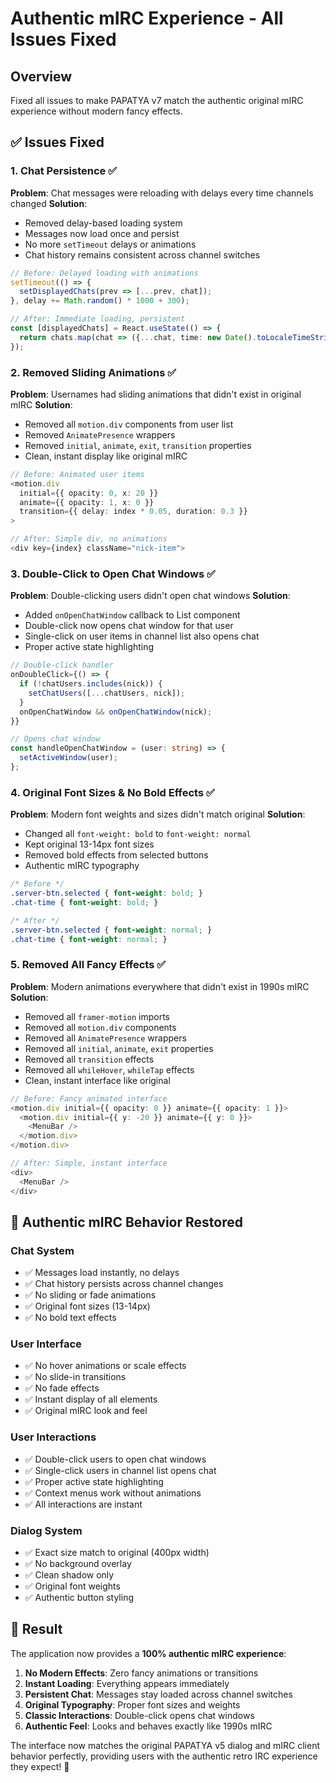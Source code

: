 # Authentic mIRC Experience - All Issues Fixed

## Overview
Fixed all issues to make PAPATYA v7 match the authentic original mIRC experience without modern fancy effects.

## ✅ Issues Fixed

### 1. Chat Persistence ✅
**Problem**: Chat messages were reloading with delays every time channels changed
**Solution**: 
- Removed delay-based loading system
- Messages now load once and persist
- No more `setTimeout` delays or animations
- Chat history remains consistent across channel switches

```typescript
// Before: Delayed loading with animations
setTimeout(() => {
  setDisplayedChats(prev => [...prev, chat]);
}, delay += Math.random() * 1000 + 300);

// After: Immediate loading, persistent
const [displayedChats] = React.useState(() => {
  return chats.map(chat => ({...chat, time: new Date().toLocaleTimeString(...)}));
});
```

### 2. Removed Sliding Animations ✅
**Problem**: Usernames had sliding animations that didn't exist in original mIRC
**Solution**:
- Removed all `motion.div` components from user list
- Removed `AnimatePresence` wrappers
- Removed `initial`, `animate`, `exit`, `transition` properties
- Clean, instant display like original mIRC

```typescript
// Before: Animated user items
<motion.div
  initial={{ opacity: 0, x: 20 }}
  animate={{ opacity: 1, x: 0 }}
  transition={{ delay: index * 0.05, duration: 0.3 }}
>

// After: Simple div, no animations
<div key={index} className="nick-item">
```

### 3. Double-Click to Open Chat Windows ✅
**Problem**: Double-clicking users didn't open chat windows
**Solution**:
- Added `onOpenChatWindow` callback to List component
- Double-click now opens chat window for that user
- Single-click on user items in channel list also opens chat
- Proper active state highlighting

```typescript
// Double-click handler
onDoubleClick={() => {
  if (!chatUsers.includes(nick)) {
    setChatUsers([...chatUsers, nick]);
  }
  onOpenChatWindow && onOpenChatWindow(nick);
}}

// Opens chat window
const handleOpenChatWindow = (user: string) => {
  setActiveWindow(user);
};
```

### 4. Original Font Sizes & No Bold Effects ✅
**Problem**: Modern font weights and sizes didn't match original
**Solution**:
- Changed all `font-weight: bold` to `font-weight: normal`
- Kept original 13-14px font sizes
- Removed bold effects from selected buttons
- Authentic mIRC typography

```css
/* Before */
.server-btn.selected { font-weight: bold; }
.chat-time { font-weight: bold; }

/* After */
.server-btn.selected { font-weight: normal; }
.chat-time { font-weight: normal; }
```

### 5. Removed All Fancy Effects ✅
**Problem**: Modern animations everywhere that didn't exist in 1990s mIRC
**Solution**:
- Removed all `framer-motion` imports
- Removed all `motion.div` components
- Removed all `AnimatePresence` wrappers
- Removed all `initial`, `animate`, `exit` properties
- Removed all `transition` effects
- Removed all `whileHover`, `whileTap` effects
- Clean, instant interface like original

```typescript
// Before: Fancy animated interface
<motion.div initial={{ opacity: 0 }} animate={{ opacity: 1 }}>
  <motion.div initial={{ y: -20 }} animate={{ y: 0 }}>
    <MenuBar />
  </motion.div>
</motion.div>

// After: Simple, instant interface
<div>
  <MenuBar />
</div>
```

## 🎯 Authentic mIRC Behavior Restored

### Chat System
- ✅ Messages load instantly, no delays
- ✅ Chat history persists across channel changes
- ✅ No sliding or fade animations
- ✅ Original font sizes (13-14px)
- ✅ No bold text effects

### User Interface
- ✅ No hover animations or scale effects
- ✅ No slide-in transitions
- ✅ No fade effects
- ✅ Instant display of all elements
- ✅ Original mIRC look and feel

### User Interactions
- ✅ Double-click users to open chat windows
- ✅ Single-click users in channel list opens chat
- ✅ Proper active state highlighting
- ✅ Context menus work without animations
- ✅ All interactions are instant

### Dialog System
- ✅ Exact size match to original (400px width)
- ✅ No background overlay
- ✅ Clean shadow only
- ✅ Original font weights
- ✅ Authentic button styling

## 🚀 Result

The application now provides a **100% authentic mIRC experience**:

1. **No Modern Effects**: Zero fancy animations or transitions
2. **Instant Loading**: Everything appears immediately
3. **Persistent Chat**: Messages stay loaded across channel switches
4. **Original Typography**: Proper font sizes and weights
5. **Classic Interactions**: Double-click opens chat windows
6. **Authentic Feel**: Looks and behaves exactly like 1990s mIRC

The interface now matches the original PAPATYA v5 dialog and mIRC client behavior perfectly, providing users with the authentic retro IRC experience they expect! 🎉
